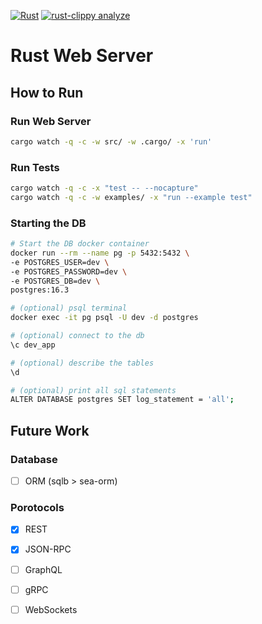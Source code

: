 [![Rust](https://github.com/bloomingFlower/axum_backend/actions/workflows/rust.yml/badge.svg)](https://github.com/bloomingFlower/axum_backend/actions/workflows/rust.yml)
[![rust-clippy analyze](https://github.com/bloomingFlower/axum_backend/actions/workflows/rust-clippy.yml/badge.svg)](https://github.com/bloomingFlower/axum_backend/actions/workflows/rust-clippy.yml)
# Rust Web Server

## How to Run
### Run Web Server
```sh
cargo watch -q -c -w src/ -w .cargo/ -x 'run'
```
### Run Tests
```sh
cargo watch -q -c -x "test -- --nocapture"
cargo watch -q -c -w examples/ -x "run --example test"
```

### Starting the DB
```sh
# Start the DB docker container
docker run --rm --name pg -p 5432:5432 \
-e POSTGRES_USER=dev \
-e POSTGRES_PASSWORD=dev \
-e POSTGRES_DB=dev \
postgres:16.3

# (optional) psql terminal
docker exec -it pg psql -U dev -d postgres

# (optional) connect to the db
\c dev_app

# (optional) describe the tables
\d

# (optional) print all sql statements
ALTER DATABASE postgres SET log_statement = 'all';
```

## Future Work
### Database
- [ ] ORM (sqlb > sea-orm)
### Porotocols
- [x] REST
- [x] JSON-RPC
- [ ] GraphQL
- [ ] gRPC
- [ ] WebSockets

